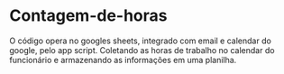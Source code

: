 # Contagem-de-horas
O código opera no googles sheets, integrado com email e calendar do google, pelo app script. Coletando as horas de trabalho no calendar do funcionário e armazenando as informações em uma planilha.
